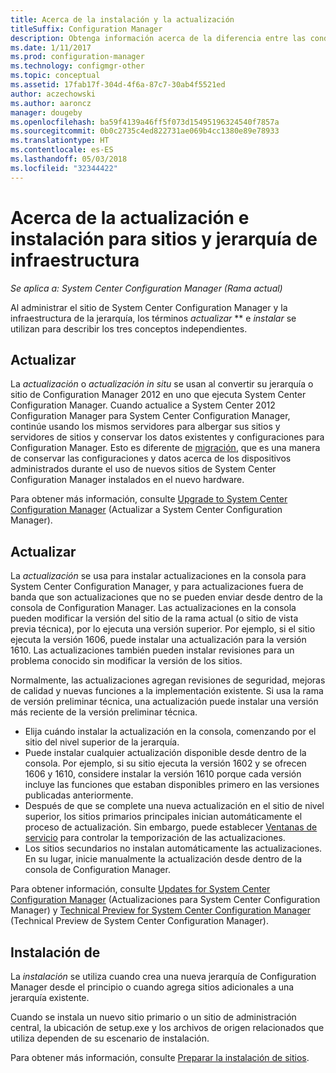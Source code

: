 ```yaml
---
title: Acerca de la instalación y la actualización
titleSuffix: Configuration Manager
description: Obtenga información acerca de la diferencia entre las condiciones de instalación, actualización al administrar la infraestructura de Configuration Manager.
ms.date: 1/11/2017
ms.prod: configuration-manager
ms.technology: configmgr-other
ms.topic: conceptual
ms.assetid: 17fab17f-304d-4f6a-87c7-30ab4f5521ed
author: aczechowski
ms.author: aaroncz
manager: dougeby
ms.openlocfilehash: ba59f4139a46ff5f073d15495196324540f7857a
ms.sourcegitcommit: 0b0c2735c4ed822731ae069b4cc1380e89e78933
ms.translationtype: HT
ms.contentlocale: es-ES
ms.lasthandoff: 05/03/2018
ms.locfileid: "32344422"
---
```

# <a name="about-upgrade-update-and-install-for-site-and-hierarchy-infrastructure"></a>Acerca de la actualización e instalación para sitios y jerarquía de infraestructura

*Se aplica a: System Center Configuration Manager (Rama actual)*


Al administrar el sitio de System Center Configuration Manager y la infraestructura de la jerarquía, los términos *actualizar* ** e *instalar* se utilizan para describir los tres conceptos independientes.

## <a name="upgrade"></a>Actualizar
La *actualización* o *actualización in situ* se usan al convertir su jerarquía o sitio de Configuration Manager 2012 en uno que ejecuta System Center Configuration Manager.
Cuando actualice a System Center 2012 Configuration Manager para System Center Configuration Manager, continúe usando los mismos servidores para albergar sus sitios y servidores de sitios y conservar los datos existentes y configuraciones para Configuration Manager.  Esto es diferente de [migración](/sccm/core/migration/migrate-data-between-hierarchies), que es una manera de conservar las configuraciones y datos acerca de los dispositivos administrados durante el uso de nuevos sitios de System Center Configuration Manager instalados en el nuevo hardware.

Para obtener más información, consulte [Upgrade to System Center Configuration Manager](/sccm/core/servers/deploy/install/upgrade-to-configuration-manager) (Actualizar a System Center Configuration Manager).



## <a name="update"></a>Actualizar
La *actualización* se usa para instalar actualizaciones en la consola para System Center Configuration Manager, y para actualizaciones fuera de banda que son actualizaciones que no se pueden enviar desde dentro de la consola de Configuration Manager. Las actualizaciones en la consola pueden modificar la versión del sitio de la rama actual (o sitio de vista previa técnica), por lo ejecuta una versión superior. Por ejemplo, si el sitio ejecuta la versión 1606, puede instalar una actualización para la versión 1610. Las actualizaciones también pueden instalar revisiones para un problema conocido sin modificar la versión de los sitios.      

Normalmente, las actualizaciones agregan revisiones de seguridad, mejoras de calidad y nuevas funciones a la implementación existente. Si usa la rama de versión preliminar técnica, una actualización puede instalar una versión más reciente de la versión preliminar técnica.
-   Elija cuándo instalar la actualización en la consola, comenzando por el sitio del nivel superior de la jerarquía.
- Puede instalar cualquier actualización disponible desde dentro de la consola. Por ejemplo, si su sitio ejecuta la versión 1602 y se ofrecen 1606 y 1610, considere instalar la versión 1610 porque cada versión incluye las funciones que estaban disponibles primero en las versiones publicadas anteriormente.
- Después de que se complete una nueva actualización en el sitio de nivel superior, los sitios primarios principales inician automáticamente el proceso de actualización. Sin embargo, puede establecer [Ventanas de servicio](/sccm/core/servers/manage/install-in-console-updates#a-namebkmkservicewindowa-service-windows-for-site-servers) para controlar la temporización de las actualizaciones.
- Los sitios secundarios no instalan automáticamente las actualizaciones. En su lugar, inicie manualmente la actualización desde dentro de la consola de Configuration Manager.

Para obtener información, consulte [Updates for System Center Configuration Manager](/sccm/core/servers/manage/updates) (Actualizaciones para System Center Configuration Manager) y [Technical Preview for System Center Configuration Manager](/sccm/core/get-started/technical-preview) (Technical Preview de System Center Configuration Manager).



## <a name="install"></a>Instalación de
La *instalación* se utiliza cuando crea una nueva jerarquía de Configuration Manager desde el principio o cuando agrega sitios adicionales a una jerarquía existente.  

Cuando se instala un nuevo sitio primario o un sitio de administración central, la ubicación de setup.exe y los archivos de origen relacionados que utiliza dependen de su escenario de instalación.

Para obtener más información, consulte [Preparar la instalación de sitios](/sccm/core/servers/deploy/install/prepare-to-install-sites).
